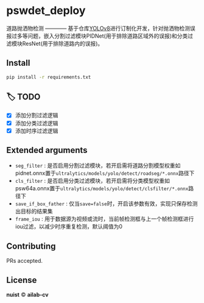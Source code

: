 # pswdet_deploy
道路抛洒物检测 ———— 基于仓库[YOLOv8](https://github.com/ultralytics/ultralytics)进行订制化开发，针对抛洒物检测误报过多等问题，嵌入分割过滤模块PIDNet(用于排除道路区域外的误报)和分类过滤模块ResNet(用于排除道路内的误报)。

## Install
```bash
pip install -r requirements.txt
```

## :label: TODO 
- [x] 添加分割过滤逻辑
- [x] 添加分类过滤逻辑
- [x] 添加时序过滤逻辑

## Extended arguments
- ```seg_filter``` : 是否启用分割过滤模块，若开启需将道路分割模型权重如pidnet.onnx置于```ultralytics/models/yolo/detect/roadseg/*.onnx```路径下
- ```cls_filter``` : 是否启用分类过滤模块，若开启需将分类模型权重如psw64a.onnx置于```ultralytics/models/yolo/detect/clsfilter/*.onnx```路径下
- ```save_if_box_father``` : 仅当```save=false```时，开启该参数有效，实现只保存检测出目标的结果集
- ```frame_iou``` : 用于数据源为视频或流时，当前帧检测框与上一个帧检测框进行iou过滤，以减少时序重复检测，默认阈值为0 

## Contributing
PRs accepted.

## License
**nuist** © **ailab-cv**
